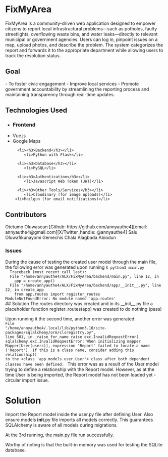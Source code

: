 <h1> FixMyArea </h1>
FixMyArea is a community-driven web application designed to empower citizens to report local infrastructural problems—such as potholes, faulty streetlights, overflowing waste bins, and water leaks—directly to relevant municipal or government agencies. Users can log in, pinpoint issues on a map, upload photos, and describe the problem. The system categorizes the report and forwards it to the appropriate department while allowing users to track the resolution status.

<h2> Goal </h2>
  - To foster civic engagement
  - Improve local services
  - Promote government accountability by streamlining the reporting process and maintaining transparency through
    real-time updates.

 <h2> Technologies Used </h2>
   <ul>
      <li><h3>Frontend</h3></li>
         <li> Vue.js</li>
	 <li>Google Maps</li>

      <li><h3>Backend</h3></li>
         <li>Python with Flask</li>

      <li><h3>Database</h3></li>
         <li>MySQL</li>

      <li><h3>Authentication</h3></li>
         <li>Javascript Web Token (JWT)</li>

      <li><h3>Other Tools/Services</h3></li>
         <li>Cloudinary (for image uploads)</li>
	 <li>Mailgun (for email notifications)</li>
   </ul>

<h2>Contributors</h2>
Otetumo Oluwaseun [Github: https://github.com/annyauthe4][email: annyauthe4@gmail.com][X/Twitter_handle: @annyauthe4]
Salu Oluwafikunayomi
Gemechis Chala
Alagbada Abiodun


<h3> Issues </h3>
During the cause of testing the created user model through the main file, the following error was generated upon running <code>$ python3 main.py</code>
<code>
  Traceback (most recent call last):
  File "/home/annyauthe4/ALX/FixMyArea/backend/main.py", line 12, in <module>
    app = create_app()
  File "/home/annyauthe4/ALX/FixMyArea/backend/app/__init__.py", line 22, in create_app
    from app.routes import register_routes
ModuleNotFoundError: No module named 'app.routes'
</code>
## Solution
 The routes directory was created and in its __init__.py file a placeholder function register_routes(app) was created to do nothing (pass)

Upon running it the second time, another error was generated:
<code>
  File "/home/annyauthe4/.local/lib/python3.10/site-packages/sqlalchemy/orm/clsregistry.py", line 501, in _raise_for_name
    raise exc.InvalidRequestError(
sqlalchemy.exc.InvalidRequestError: When initializing mapper Mapper[User(users)], expression 'Report' failed to locate a name ('Report'). If this is a class name, consider adding this relationship() to the <class 'app.models.user.User'> class after both dependent classes have been defined.
</code>
This error was as a result of the User model trying to define a relationship with the Report model.
However, as at the time User is being imported, the Report model has not been loaded yet - circular import issue.

# Solution
Import the Report model inside the user.py file after defining User.
Also ensure models __init__.py file imports all models correctly. This guarantees SQLAlchemy is aware of all models
during migrations.

At the 3rd running, the main.py file run successfully.

Worthy of noting is that the built-in memory was used for testing the SQLite database.
